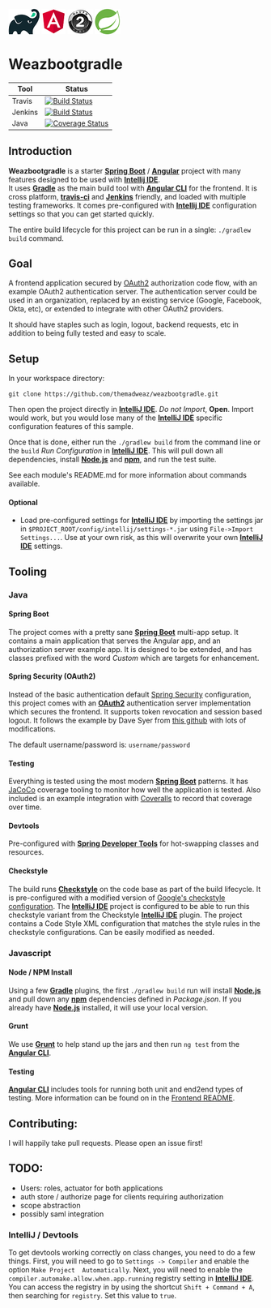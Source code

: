 [![Gradle](./docs/images/gradle-logo.png)](https://gradle.org/) [![Angular](./docs/images/angular-logo.png)](https://angular.io/)
[![OAuth2](./docs/images/oauth2-logo.png)](https://tools.ietf.org/html/rfc6749) [![Spring Boot](./docs/images/spring-logo.png)](http://projects.spring.io/spring-boot/)
# Weazbootgradle
Tool | Status
 --- | ---
| Travis  |  [![Build Status](https://travis-ci.org/themadweaz/weazbootgradle.svg?branch=master)](https://travis-ci.org/themadweaz/weazbootgradle) |
| Jenkins | [![Build Status](http://jenkins.weaz.net/buildStatus/icon?job=Weazboot/master)](http://jenkins.weaz.net/job/weazboot/) |
| Java | [![Coverage Status](https://coveralls.io/repos/github/themadweaz/weazbootgradle/badge.svg)](https://coveralls.io/github/themadweaz/weazbootgradle) |

## Introduction
**Weazbootgradle** is a starter **[Spring Boot](http://projects.spring.io/spring-boot/)** / **[Angular](https://angular.io/)** project with many features 
designed to be used with **[Intellij IDE](https://www.jetbrains.com/idea/)**.  
It uses **[Gradle](https://gradle.org/)** as the main build tool with **[Angular CLI](https://cli.angular.io/)** for the frontend.  It is cross platform, 
**[travis-ci](https://travis-ci.org/)** and **[Jenkins](https://jenkins.io/)** friendly, and loaded with multiple testing frameworks.  It comes pre-configured with 
**[Intellij IDE](https://www.jetbrains.com/idea/)** configuration settings so that you can get started quickly.

The entire build lifecycle for this project can be run in a single: ``./gradlew build`` command.

## Goal
A frontend application secured by [OAuth2](https://tools.ietf.org/html/rfc6749) authorization code flow, with an example OAuth2 authentication server.  The 
authentication server could be used in an organization, replaced by an existing service (Google, Facebook, Okta, etc), or extended to integrate with other OAuth2 providers.

It should have staples such as login, logout, backend requests, etc in addition to being fully tested and easy to scale.

## Setup
In your workspace directory:
```Shell
git clone https://github.com/themadweaz/weazbootgradle.git
```

Then open the project directly in **[IntelliJ IDE](https://www.jetbrains.com/idea/)**.  *Do not Import*, **Open**.
Import would work, but you would lose many of the **[IntelliJ IDE](https://www.jetbrains.com/idea/)** specific configuration features of this sample.
 
Once that is done, either run the `./gradlew build` from the command line or the `build` *Run Configuration* in  **[IntelliJ IDE](https://www.jetbrains.com/idea/)**.
This will pull down all dependencies, install **[Node.js](https://nodejs.org)** and **[npm](https://www.npmjs.com/)**, and run the test suite.

See each module's README.md for more information about commands available.

#### Optional
- Load pre-configured settings for **[IntelliJ IDE](https://www.jetbrains.com/idea/)** by importing the settings jar in `$PROJECT_ROOT/config/intellij/settings-*.jar`
using `File->Import Settings...`.  Use at your own risk, as this will overwrite your own **[IntelliJ IDE](https://www.jetbrains.com/idea/)** settings.

## Tooling
### Java
#### Spring Boot
The project comes with a pretty sane **[Spring Boot](http://projects.spring.io/spring-boot/)** multi-app setup.  It contains a main application that serves the Angular app,
and an authorization server example app.  It is designed to be extended, and has classes prefixed with the word *Custom* which are targets for enhancement.

#### Spring Security (OAuth2)
Instead of the basic authentication default [Spring Security](https://projects.spring.io/spring-security/) configuration, this project comes with an
**[OAuth2](http://oauth.net/2/)** authentication server implementation which secures the frontend.  It supports token revocation and session based logout.
It follows the example by Dave Syer from [this github](https://github.com/spring-guides/tut-spring-boot-oauth2) with lots of modifications.

The default username/password is: `username/password`

#### Testing
Everything is tested using the most modern **[Spring Boot](http://projects.spring.io/spring-boot/)** patterns.  It has [JaCoCo](http://www.eclemma.org/jacoco/) coverage tooling
to monitor how well the application is tested.  Also included is an example integration with [Coveralls](https://coveralls.io/) to record that coverage over time.

#### Devtools
Pre-configured with **[Spring Developer Tools](http://docs.spring.io/spring-boot/docs/current/reference/html/using-boot-devtools.html)** for hot-swapping classes and resources.

#### Checkstyle
The build runs **[Checkstyle](http://checkstyle.sourceforge.net/)** on the code base as part of the build lifecycle.  It is pre-configured with a modified version
of [Google's checkstyle configuration](https://github.com/checkstyle/checkstyle/blob/master/src/main/resources/google_checks.xml).
The **[IntelliJ IDE](https://www.jetbrains.com/idea/)** project is configured to be able to run this checkstyle variant
from the Checkstyle **[IntelliJ IDE](https://www.jetbrains.com/idea/)** plugin.  The project contains a Code Style XML configuration that matches the style rules in the 
checkstyle configurations.  Can be easily modified as needed.

### Javascript
#### Node / NPM Install
Using a few **[Gradle](https://gradle.org/)** plugins, the first ``./gradlew build`` run will install **[Node.js](https://nodejs.org)** and pull down
any **[npm](https://www.npmjs.com/)** dependencies defined in _Package.json_.  If you already have **[Node.js](https://nodejs.org)** installed, it will use your local version.

#### Grunt
We use **[Grunt](http://gruntjs.com/)** to help stand up the jars and then run  ``ng test`` from the **[Angular CLI](https://cli.angular.io/)**.  

#### Testing
**[Angular CLI](https://cli.angular.io/)** includes tools for running both unit and end2end types of testing.  More information can be found on in the [Frontend README](
./frontend/README.md).


## Contributing:
I will happily take pull requests.  Please open an issue first!

## TODO:
* Users: roles, actuator for both applications
* auth store / authorize page for clients requiring authorization
* scope abstraction
* possibly saml integration

### IntelliJ / Devtools
To get devtools working correctly on class changes, you need to do a few things.  First, you will need to go to `Settings -> Compiler` and enable the option `Make Project 
Automatically`.  Next, you will need to enable the `compiler.automake.allow.when.app.running` registry setting in **[IntelliJ IDE](https://www.jetbrains.com/idea/)**.  
You can access the registry in by using the shortcut `Shift + Command + A`, then searching for `registry`.  Set this value to `true`.

